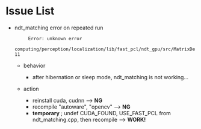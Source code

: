 
# Issue List

*  ndt_matching error on repeated run
 
   ```  
        Error: unknown error
        computing/perception/localization/lib/fast_pcl/ndt_gpu/src/MatrixDevice.cu 11
   ```
   -  behavior

      -  after hibernation or sleep mode, ndt_matching is not working...

   -  action

      -  reinstall cuda, cudnn --> __NG__
      -  recompile "autoware", "opencv" --> __NG__
      -  __temporary__ ; 
         undef CUDA_FOUND, USE_FAST_PCL from ndt_matching.cpp, then recompile --> __WORK!__

    
